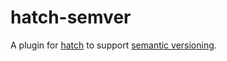 # hatch-semver

A plugin for [hatch][hatch] to support [semantic versioning][semver].



[hatch]: hatch.pypa.io/
[semver]: https://semver.org/
